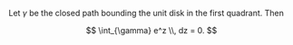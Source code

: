 Let $\gamma$ be the closed path bounding the unit disk in the first quadrant. Then

$$
\int_{\gamma} e^z \\, dz = 0.
$$

